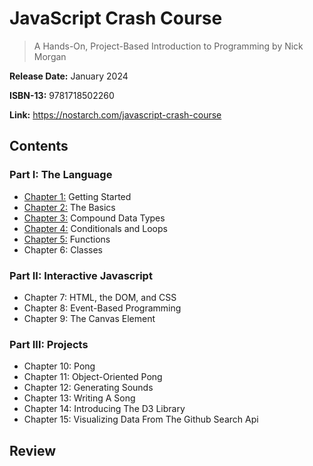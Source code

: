 # JavaScript Crash Course

> A Hands-On, Project-Based Introduction to Programming by Nick Morgan

**Release Date:** January 2024

**ISBN-13:** 9781718502260

**Link:** https://nostarch.com/javascript-crash-course

## Contents

### Part I: The Language
- [Chapter 1:](Chapter_1/) Getting Started 
- [Chapter 2:](Chapter_2/) The Basics
- [Chapter 3:](Chapter_3/) Compound Data Types 
- [Chapter 4:](Chapter_4/) Conditionals and Loops 
- [Chapter 5:](Chapter_5/) Functions 
- Chapter 6: Classes

### Part II: Interactive Javascript 
- Chapter 7: HTML, the DOM, and CSS 
- Chapter 8: Event-Based Programming 
- Chapter 9: The Canvas Element

### Part III: Projects 
- Chapter 10: Pong
- Chapter 11: Object-Oriented Pong 
- Chapter 12: Generating Sounds 
- Chapter 13: Writing A Song 
- Chapter 14: Introducing The D3 Library 
- Chapter 15: Visualizing Data From The Github Search Api


## Review

